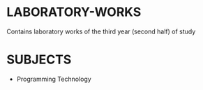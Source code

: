 # LABORATORY-WORKS

Contains laboratory works of the third year (second half) of study

# SUBJECTS

* Programming Technology
